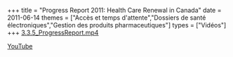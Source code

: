 +++
title = "Progress Report 2011: Health Care Renewal in Canada"
date = 2011-06-14
themes = ["Accès et temps d'attente","Dossiers de santé électroniques","Gestion des produits pharmaceutiques"]
types = ["Vidéos"]
+++
[3.3.5_ProgressReport.mp4](/files/3.3.5_ProgressReport.mp4)

[YouTube](https://www.youtube.com/watch?v=6YO43jj6kLs)
